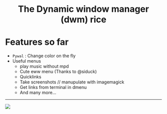 <h1 align="center"center>The Dynamic window manager (dwm) rice </h1>

# Features so far

- `Pywal` : Change color on the fly
- Useful menus 
  - play music without mpd
  - Cute eww menu (Thanks to @siduck)
  - Quicklinks 
  - Take screenshots // manupulate with imagemagick
  - Get links from terminal in dmenu
  - And many more... 
  
-----

![](https://user-images.githubusercontent.com/90331517/242244485-41a1b68a-fb28-4a3f-90c2-054ce2d07138.png)

